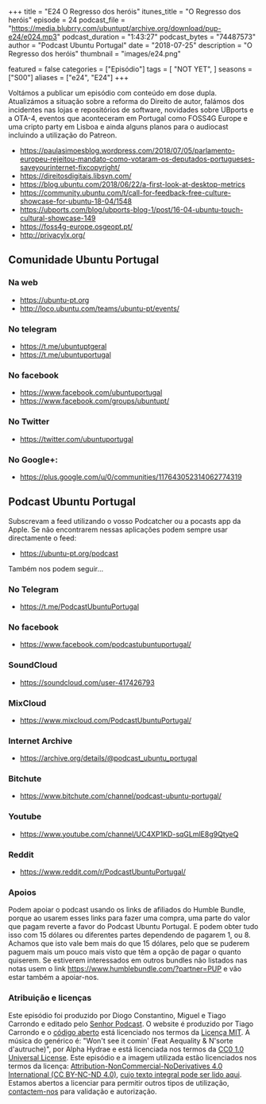 +++
title = "E24 O Regresso dos heróis"
itunes_title = "O Regresso dos heróis"
episode = 24
podcast_file = "https://media.blubrry.com/ubuntupt/archive.org/download/pup-e24/e024.mp3"
podcast_duration = "1:43:27"
podcast_bytes = "74487573"
author = "Podcast Ubuntu Portugal"
date = "2018-07-25"
description = "O Regresso dos heróis"
thumbnail = "images/e24.png"

featured = false
categories = ["Episódio"]
tags = [
  "NOT YET",
]
seasons = ["S00"]
aliases = ["e24", "E24"]
+++

Voltámos a publicar um episódio com conteúdo em dose dupla.
Atualizámos a situação sobre a reforma do Direito de autor, falámos dos incidentes nas lojas e repositórios de software, novidades sobre UBports e a OTA-4, eventos que aconteceram em Portugal como FOSS4G Europe e uma cripto party em Lisboa e ainda alguns planos para o audiocast incluindo a utilização do Patreon.

* https://paulasimoesblog.wordpress.com/2018/07/05/parlamento-europeu-rejeitou-mandato-como-votaram-os-deputados-portugueses-saveyourinternet-fixcopyright/
* https://direitosdigitais.libsyn.com/
* https://blog.ubuntu.com/2018/06/22/a-first-look-at-desktop-metrics
* https://community.ubuntu.com/t/call-for-feedback-free-culture-showcase-for-ubuntu-18-04/1548
* https://ubports.com/blog/ubports-blog-1/post/16-04-ubuntu-touch-cultural-showcase-149
* https://foss4g-europe.osgeopt.pt/
* http://privacylx.org/

## Comunidade Ubuntu Portugal

### Na web
* https://ubuntu-pt.org
* http://loco.ubuntu.com/teams/ubuntu-pt/events/

### No telegram
* https://t.me/ubuntuptgeral
* https://t.me/ubuntuportugal

### No facebook
* https://www.facebook.com/ubuntuportugal
* https://www.facebook.com/groups/ubuntupt/

### No Twitter
* https://twitter.com/ubuntuportugal

### No Google+:
* https://plus.google.com/u/0/communities/117643052314062774319

## Podcast Ubuntu Portugal
Subscrevam a feed utilizando o vosso Podcatcher ou a pocasts app da Apple.
Se não encontrarem nessas aplicações podem sempre usar directamente o feed:
* https://ubuntu-pt.org/podcast

Também nos podem seguir…

### No Telegram
* https://t.me/PodcastUbuntuPortugal

### No facebook
* https://www.facebook.com/podcastubuntuportugal/

### SoundCloud
* https://soundcloud.com/user-417426793

### MixCloud
* https://www.mixcloud.com/PodcastUbuntuPortugal/

### Internet Archive
* https://archive.org/details/@podcast_ubuntu_portugal

### Bitchute
* https://www.bitchute.com/channel/podcast-ubuntu-portugal/

### Youtube
* https://www.youtube.com/channel/UC4XP1KD-sqGLmlE8g9QtyeQ

### Reddit
* https://www.reddit.com/r/PodcastUbuntuPortugal/


### Apoios
Podem apoiar o podcast usando os links de afiliados do Humble Bundle, porque ao usarem esses links para fazer uma compra, uma parte do valor que pagam reverte a favor do Podcast Ubuntu Portugal.
E podem obter tudo isso com 15 dólares ou diferentes partes dependendo de pagarem 1, ou 8.
Achamos que isto vale bem mais do que 15 dólares, pelo que se puderem paguem mais um pouco mais visto que têm a opção de pagar o quanto quiserem.
Se estiverem interessados em outros bundles não listados nas notas usem o link https://www.humblebundle.com/?partner=PUP e vão estar também a apoiar-nos.

### Atribuição e licenças
Este episódio foi produzido por Diogo Constantino, Miguel e Tiago Carrondo e editado pelo [Senhor Podcast](https://senhorpodcast.pt/).
O website é produzido por Tiago Carrondo e o [código aberto](https://gitlab.com/podcastubuntuportugal/website) está licenciado nos termos da [Licença MIT](https://gitlab.com/podcastubuntuportugal/website/main/LICENSE).
A música do genérico é: "Won't see it comin' (Feat Aequality & N'sorte d'autruche)", por Alpha Hydrae e está licenciada nos termos da [CC0 1.0 Universal License](https://creativecommons.org/publicdomain/zero/1.0/).
Este episódio e a imagem utilizada estão licenciados nos termos da licença: [Attribution-NonCommercial-NoDerivatives 4.0 International (CC BY-NC-ND 4.0)](https://creativecommons.org/licenses/by-nc-nd/4.0/), [cujo texto integral pode ser lido aqui](https://creativecommons.org/licenses/by-nc-nd/4.0/legalcode). Estamos abertos a licenciar para permitir outros tipos de utilização, [contactem-nos](https://podcastubuntuportugal.org/contactos) para validação e autorização.

